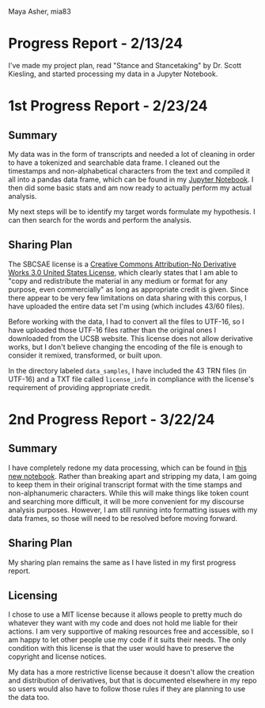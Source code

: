 Maya Asher, mia83
# Progress Report - 2/13/24
I've made my project plan, read "Stance and Stancetaking" by Dr. Scott Kiesling, and started processing my data in a Jupyter Notebook. 

# 1st Progress Report - 2/23/24
## Summary
My data was in the form of transcripts and needed a lot of cleaning in order to have a tokenized and searchable data frame. I cleaned out the timestamps and non-alphabetical characters from the text and compiled it all into a pandas data frame, which can be found in my [Jupyter Notebook](https://github.com/Data-Science-for-Linguists-2024/Stance-Taking-in-Spontaneous-Speech/blob/main/processing_sbcsae.ipynb). I then did some basic stats and am now ready to actually perform my actual analysis. 

My next steps will be to identify my target words formulate my hypothesis. I can then search for the words and perform the analysis. 

## Sharing Plan
The SBCSAE license is a [Creative Commons Attribution-No Derivative Works 3.0 United States License](https://creativecommons.org/licenses/by-nd/3.0/us/), which clearly states that I am able to "copy and redistribute the material in any medium or format for any purpose, even commercially" as long as appropriate credit is given. Since there appear to be very few limitations on data sharing with this corpus, I have uploaded the entire data set I'm using (which includes 43/60 files). 

Before working with the data, I had to convert all the files to UTF-16, so I have uploaded those UTF-16 files rather than the original ones I downloaded from the UCSB website. This license does not allow derivative works, but I don't believe changing the encoding of the file is enough to consider it remixed, transformed, or built upon. 

In the directory labeled `data_samples`, I have included the 43 TRN files (in UTF-16) and a TXT file called `license_info` in compliance with the license's requirement of providing appropriate credit. 

# 2nd Progress Report - 3/22/24
## Summary
I have completely redone my data processing, which can be found in [this new notebook](https://github.com/Data-Science-for-Linguists-2024/Stance-Taking-in-Spontaneous-Speech/blob/main/reprocessing_sbcsae.ipynb). Rather than breaking apart and stripping my data, I am going to keep them in their original transcript format with the time stamps and non-alphanumeric characters. While this will make things like token count and searching more difficult, it will be more convenient for my discourse analysis purposes. However, I am still running into formatting issues with my data frames, so those will need to be resolved before moving forward.

## Sharing Plan
My sharing plan remains the same as I have listed in my first progress report. 

## Licensing
I chose to use a MIT license because it allows people to pretty much do whatever they want with my code and does not hold me liable for their actions. I am very supportive of making resources free and accessible, so I am happy to let other people use my code if it suits their needs. The only condition with this license is that the user would have to preserve the copyright and license notices. 

My data has a more restrictive license because it doesn't allow the creation and distribution of derivatives, but that is documented elsewhere in my repo so users would also have to follow those rules if they are planning to use the data too. 
